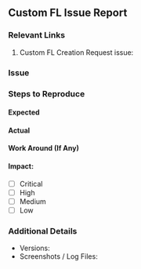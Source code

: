 ## Custom FL Issue Report

### Relevant Links
1. Custom FL Creation Request issue: <!-- indicate here -->

### Issue

### Steps to Reproduce

#### Expected

#### Actual

#### Work Around (If Any)

#### Impact:
- [ ] Critical
- [ ] High
- [ ] Medium
- [ ] Low

### Additional Details
* Versions:
* Screenshots / Log Files:
